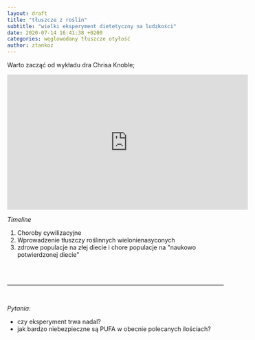 ```yaml
---
layout: draft
title: "tłuszcze z roślin"
subtitle: "wielki eksperyment dietetyczny na ludzkości"
date: 2020-07-14 16:41:38 +0200
categories: węglowodany tłuszcze otyłość
author: ztankoz
---
```


Warto zacząć od wykładu dra Chrisa Knoble;

<iframe width="560" height="315" src="https://www.youtube-nocookie.com/embed/7kGnfXXIKZM" frameborder="0" allow="accelerometer; autoplay; encrypted-media; gyroscope; picture-in-picture" allowfullscreen></iframe>

_Timeline_

1. Choroby cywilizacyjne
2. Wprowadzenie tłuszczy roślinnych wielonienasyconych
3. zdrowe populacje na złej diecie i chore populacje na "naukowo potwierdzonej diecie"

<br>

<br>
<hr>
<br>

_Pytania:_

- czy eksperyment trwa nadal?
- jak bardzo niebezpieczne są PUFA w obecnie polecanych ilościach?
